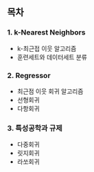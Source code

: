 ## 목차

### 1. k-Nearest Neighbors
- k-최근접 이웃 알고리즘
- 훈련세트와 데이터세트 분류

### 2. Regressor
- 최근점 이웃 회귀 알고리즘
- 선형회귀
- 다항회귀

### 3. 특성공학과 규제
- 다중회귀
- 릿지회귀
- 라쏘회귀


